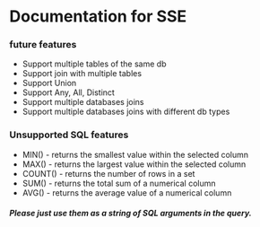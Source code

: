 # Documentation for SSE

### future features
- Support multiple tables of the same db
- Support join with multiple tables
- Support Union
- Support Any, All, Distinct
- Support multiple databases joins
- Support multiple databases joins with different db types

### Unsupported SQL features
- MIN() - returns the smallest value within the selected column
- MAX() - returns the largest value within the selected column
- COUNT() - returns the number of rows in a set
- SUM() - returns the total sum of a numerical column
- AVG() - returns the average value of a numerical column 
##### Please just use them as a string of SQL arguments in the query.


